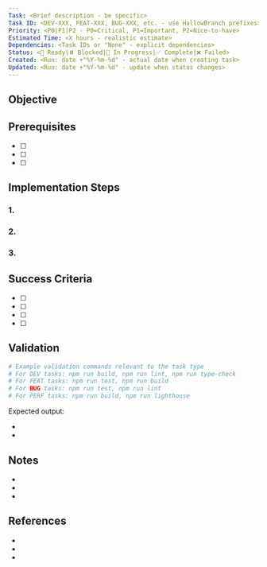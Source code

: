 ```yaml
---
Task: <Brief description - be specific>
Task ID: <DEV-XXX, FEAT-XXX, BUG-XXX, etc. - use HallowBranch prefixes>
Priority: <P0|P1|P2 - P0=Critical, P1=Important, P2=Nice-to-have>
Estimated Time: <X hours - realistic estimate>
Dependencies: <Task IDs or "None" - explicit dependencies>
Status: <🔄 Ready|⏸️ Blocked|🚧 In Progress|✅ Complete|❌ Failed>
Created: <Run: date +"%Y-%m-%d" - actual date when creating task>
Updated: <Run: date +"%Y-%m-%d" - update when status changes>
---
```


## Objective

<Clear statement of what needs to be accomplished and why>

## Prerequisites

- [ ] <Required conditions before starting>
- [ ] <Access or permissions needed>
- [ ] <Dependencies that must be completed>

## Implementation Steps

### 1. **<First major step>**

<Detailed instructions with commands>

### 2. **<Second major step>**

<Detailed instructions with commands>

### 3. **<Third major step>**

<Detailed instructions with commands>

## Success Criteria

- [ ] <Measurable validation point>
- [ ] <Test condition that must pass>
- [ ] <Expected outcome>
- [ ] <Performance or quality metric>

## Validation

<Commands or procedures to verify task completion>

```bash
# Example validation commands relevant to the task type
# For DEV tasks: npm run build, npm run lint, npm run type-check
# For FEAT tasks: npm run test, npm run build
# For BUG tasks: npm run test, npm run lint
# For PERF tasks: npm run build, npm run lighthouse
```

Expected output:

- <What successful validation looks like>
- <Key indicators of completion>

## Notes

- <Important considerations or warnings>
- <Potential risks or impacts>
- <Additional context or tips>

## References

- <Relevant documentation links>
- <Related ADRs or guides>
- <External resources>
